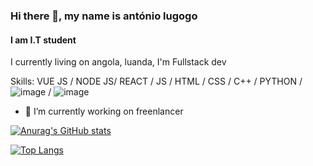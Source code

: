 ### Hi there 👋, my name is antónio lugogo
#### I am I.T student


I currently living on angola, luanda, I'm Fullstack dev

Skills: VUE JS / NODE JS/ REACT / JS / HTML / CSS / C++ / PYTHON / ![image]({https://img.shields.io/badge/MySQL-005C84?style=for-the-badge&logo=mysql&logoColor=white}) / ![image]({https://img.shields.io/badge/SQLite-07405E?style=for-the-badge&logo=sqlite&logoColor=white})

- 🔭 I’m currently working on freenlancer 

[![Anurag's GitHub stats](https://github-readme-stats.vercel.app/api?username=DDarkLexs&show_icons=true&theme=dark)](https://github.com/anuraghazra/github-readme-stats)


[![Top Langs](https://github-readme-stats.vercel.app/api/top-langs/?username=DDarkLexs&layout=compact)](https://github.com/anuraghazra/github-readme-stats)


